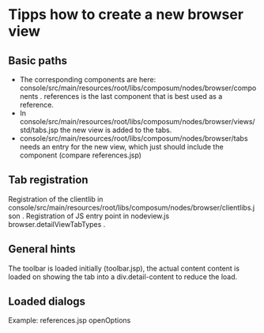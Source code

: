 # Tipps how to create a new browser view

## Basic paths

- The corresponding components are here: console/src/main/resources/root/libs/composum/nodes/browser/components .
  references is the last component that is best used as a reference.
- In console/src/main/resources/root/libs/composum/nodes/browser/views/std/tabs.jsp the new view is added to the tabs.
- console/src/main/resources/root/libs/composum/nodes/browser/tabs needs an entry for the new view, which just should
  include the component (compare references.jsp)

## Tab registration

Registration of the clientlib in console/src/main/resources/root/libs/composum/nodes/browser/clientlibs.json .
Registration of JS entry point in nodeview.js browser.detailViewTabTypes .

## General hints

The toolbar is loaded initially (toolbar.jsp), the actual content content is loaded on showing the tab into a
div.detail-content to reduce the load.

## Loaded dialogs

Example: references.jsp openOptions
